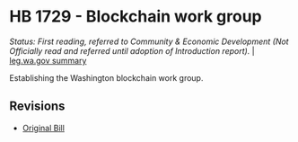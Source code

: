 # HB 1729 - Blockchain work group
*Status: First reading, referred to Community & Economic Development (Not Officially read and referred until adoption of Introduction report).* | [leg.wa.gov summary](https://app.leg.wa.gov/billsummary?BillNumber=1729&Year=2021)

Establishing the Washington blockchain work group.

## Revisions
* [Original Bill](1/)